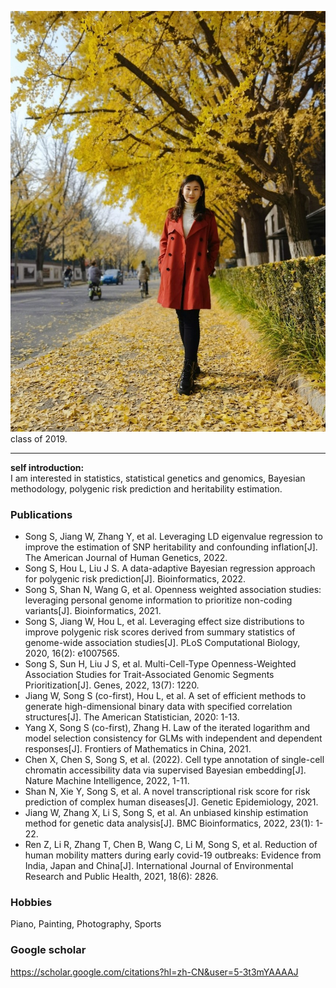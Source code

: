 ![Shuang Song](https://raw.githubusercontent.com/houlresearch/Tests/main/songshuang.jpg)
class of 2019.
***
**self introduction:**  
I am interested in statistics, statistical genetics and genomics, Bayesian methodology, polygenic risk prediction and heritability estimation.  
### Publications
+ Song S, Jiang W, Zhang Y, et al. Leveraging LD eigenvalue regression to improve the estimation of SNP heritability and confounding inflation[J]. The American Journal of Human Genetics, 2022.  
+ Song S, Hou L, Liu J S. A data-adaptive Bayesian regression approach for polygenic risk prediction[J]. Bioinformatics, 2022.  
+ Song S, Shan N, Wang G, et al. Openness weighted association studies: leveraging personal genome information to prioritize non-coding variants[J]. Bioinformatics, 2021.  
+ Song S, Jiang W, Hou L, et al. Leveraging effect size distributions to improve polygenic risk scores derived from summary statistics of genome-wide association studies[J]. PLoS Computational Biology, 2020, 16(2): e1007565.  
+ Song S, Sun H, Liu J S, et al. Multi-Cell-Type Openness-Weighted Association Studies for Trait-Associated Genomic Segments Prioritization[J]. Genes, 2022, 13(7): 1220.  
+ Jiang W, Song S (co-first), Hou L, et al. A set of efficient methods to generate high-dimensional binary data with specified correlation structures[J]. The American Statistician, 2020: 1-13.  
+ Yang X, Song S (co-first), Zhang H. Law of the iterated logarithm and model selection consistency for GLMs with independent and dependent responses[J]. Frontiers of Mathematics in China, 2021.  
+ Chen X, Chen S, Song S, et al. (2022). Cell type annotation of single-cell chromatin accessibility data via supervised Bayesian embedding[J]. Nature Machine Intelligence, 2022, 1-11.  
+ Shan N, Xie Y, Song S, et al. A novel transcriptional risk score for risk prediction of complex human diseases[J]. Genetic Epidemiology, 2021.  
+ Jiang W, Zhang X, Li S, Song S, et al. An unbiased kinship estimation method for genetic data analysis[J]. BMC Bioinformatics, 2022, 23(1): 1-22.  
+ Ren Z, Li R, Zhang T, Chen B, Wang C, Li M, Song S, et al. Reduction of human mobility matters during early covid-19 outbreaks: Evidence from India, Japan and China[J]. International Journal of Environmental Research and Public Health, 2021, 18(6): 2826.  
### Hobbies
Piano, Painting, Photography, Sports  
### Google scholar  
<https://scholar.google.com/citations?hl=zh-CN&user=5-3t3mYAAAAJ>
